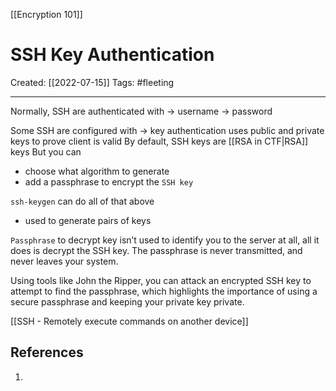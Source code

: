 [[Encryption 101]]

# SSH Key Authentication
Created:  [[2022-07-15]]
Tags: #fleeting 

---
Normally, SSH are authenticated with 
-> username
-> password


Some SSH are configured with 
-> key authentication
    uses  public and private keys to prove client is valid
By default, SSH keys are [[RSA in CTF|RSA]] keys
But you can
- choose what algorithm to generate
- add a passphrase to encrypt the `SSH key`

`ssh-keygen` can do all of that above
- used to generate pairs of keys

`Passphrase` to decrypt  key isn’t used to identify you to the server at all, 
all it does is decrypt the SSH key. 
The passphrase is never transmitted, and never leaves your system.

Using tools like John the Ripper, you can attack an encrypted SSH key to attempt to find the passphrase, which highlights the importance of using a secure passphrase and keeping your private key private.



[[SSH - Remotely execute commands on another device]]








## References
1. 
